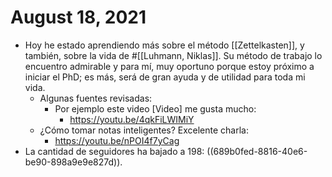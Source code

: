 # August 18, 2021

- Hoy he estado aprendiendo más sobre el método [[Zettelkasten]], y también, sobre la vida de #[[Luhmann, Niklas]]. Su método de trabajo lo encuentro admirable y para mí, muy oportuno porque estoy próximo a iniciar el PhD; es más, será de gran ayuda y de utilidad para toda mi vida.
	- Algunas fuentes revisadas:
		- Por ejemplo este video [Video] me gusta mucho:
			- <a href="https://youtu.be/4qkFiLWIMiY" target="_blank" zenkit-inline="youtu.be">https://youtu.be/4qkFiLWIMiY</a>
	- ¿Cómo tomar notas inteligentes? Excelente charla:
		- <a href="https://youtu.be/nPOI4f7yCag" target="_blank" zenkit-inline="youtu.be">https://youtu.be/nPOI4f7yCag</a>
- La cantidad de seguidores ha bajado a 198: ((689b0fed-8816-40e6-be90-898a9e9e827d)).
